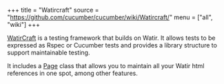 +++
title = "Watircraft"
source = "https://github.com/cucumber/cucumber/wiki/Watircraft/"
menu = ["all", "wiki"]
+++

<a href='http://wiki.github.com/bret/watircraft'>WatirCraft</a> is a testing framework that builds on Watir. It allows tests to be expressed as Rspec or Cucumber tests and provides a library structure to support maintainable testing.

It includes a <a href='http://wiki.github.com/bret/watircraft/pages'>Page</a> class that allows you to maintain all your Watir html references in one spot, among other features.
